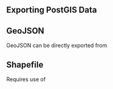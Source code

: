 Exporting PostGIS Data
----------------------



## GeoJSON

GeoJSON can be directly exported from 


## Shapefile

Requires use of 

## 